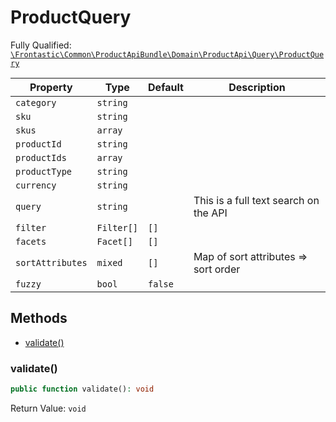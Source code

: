 #  ProductQuery

Fully Qualified: [`\Frontastic\Common\ProductApiBundle\Domain\ProductApi\Query\ProductQuery`](../../../../../../src/php/ProductApiBundle/Domain/ProductApi/Query/ProductQuery.php)

Property|Type|Default|Description
--------|----|-------|-----------
`category`|`string`||
`sku`|`string`||
`skus`|`array`||
`productId`|`string`||
`productIds`|`array`||
`productType`|`string`||
`currency`|`string`||
`query`|`string`||This is a full text search on the API
`filter`|`Filter[]`|`[]`|
`facets`|`Facet[]`|`[]`|
`sortAttributes`|`mixed`|`[]`|Map of sort attributes => sort order
`fuzzy`|`bool`|`false`|

## Methods

* [validate()](#validate)

### validate()

```php
public function validate(): void
```

Return Value: `void`

